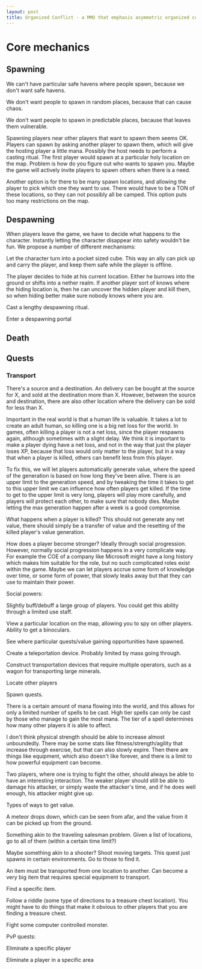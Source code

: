 ```yaml
---
layout: post
title: Organized Conflict - a MMO that emphasis asymmetric organized conflict
---
```


# Core mechanics

## Spawning

We can't have particular safe havens where people spawn, because we don't want safe havens.

We don't want people to spawn in random places, because that can cause chaos.

We don't want people to spawn in predictable places, because that leaves them vulnerable.

Spawning players near other players that want to spawn them seems OK. Players can spawn by asking another player to spawn them, which will give the hosting player a little mana. Possibly the host needs to perform a casting ritual. The first player would spawn at a particular holy location on the map. Problem is how do you figure out who wants to spawn you. Maybe the game will actively invite players to spawn others when there is a need.

Another option is for there to be many spawn locations, and allowing the player to pick which one they want to use. There would have to be a TON of these locations, so they can not possibly all be camped. This option puts too many restrictions on the map.

## Despawning
When players leave the game, we have to decide what happens to the character. Instantly letting the character disappear into safety wouldn't be fun. We propose a number of different mechanisms: 

Let the character turn into a pocket sized cube. This way an ally can pick up and carry the player, and keep them safe while the player is offline. 

The player decides to hide at his current location. Either he burrows into the ground or shifts into a nether realm. If another player sort of knows where the hiding location is, then he can uncover the hidden player and kill them, so when hiding better make sure nobody knows where you are. 

Cast a lengthy despawning ritual.

Enter a despawning portal

## Death

## Quests

### Transport

There's a source and a destination. An delivery can be bought at the source for X, and sold at the destination more than X. However, between the source and destination, there are also other location where the delivery can be sold for less than X.




Important in the real world is that a human life is valuable. It takes a lot to create an adult human, so killing one is a big net loss for the world. In games, often killing a player is not a net loss, since the player respawns again, although sometimes with a slight delay. We think it is important to make a player dying have a net loss, and not in the way that just the player loses XP, because that loss would only matter to the player, but in a way that when a player is killed, others can benefit less from this player. 

 

To fix this, we will let players automatically generate value, where the speed of the generation is based on how long they've been alive. There is an upper limit to the generation speed, and by tweaking the time it takes to get to this upper limit we can influence how often players get killed. If the time to get to the upper limit is very long, players will play more carefully, and players will protect each other, to make sure that nobody dies. Maybe letting the max generation happen after a week is a good compromise. 

 
 

What happens when a player is killed? This should not generate any net value, there should simply be a transfer of value and the resetting of the killed player's value generation. 

 

How does a player become stronger? Ideally through social progression. However, normally social progression happens in a very complicate way. For example the COE of a company like Microsoft might have a long history which makes him suitable for the role, but no such complicated roles exist within the game. Maybe we can let players accrue some form of knowledge over time, or some form of power, that slowly leaks away but that they can use to maintain their power. 

 

Social powers: 

Slightly buff/debuff a large group of players. You could get this ability through a limited use staff. 

View a particular location on the map, allowing you to spy on other players. Ability to get a binoculars. 

See where particular quests/value gaining opportunities have spawned. 

Create a teleportation device. Probably limited by mass going through. 

Construct transportation devices that require multiple operators, such as a wagon for transporting large minerals. 

Locate other players 

Spawn quests. 

 

There is a certain amount of mana flowing into the world, and this allows for only a limited number of spells to be cast. High tier spells can only be cast by those who manage to gain the most mana. The tier of a spell determines how many other players it is able to affect. 

 

I don't think physical strength should be able to increase almost unboundedly. There may be some stats like fitness/strength/agility that increase through exercise, but that can also slowly expire. Then there are things like equipment, which also doesn't like forever, and there is a limit to how powerful equipment can become. 

 

Two players, where one is trying to fight the other, should always be able to have an interesting interaction. The weaker player should still be able to damage his attacker, or simply waste the attacker's time, and if he does well enough, his attacker might give up. 

 

Types of ways to get value. 

A meteor drops down, which can be seen from afar, and the value from it can be picked up from the ground. 

Something akin to the traveling salesman problem. Given a list of locations, go to all of them (within a certain time limit?) 

Maybe something akin to a shooter? Shoot moving targets. This quest just spawns in certain environments. Go to those to find it. 

An item must be transported from one location to another. Can become a very big item that requires special equipment to transport. 

Find a specific item.  

Follow a riddle (some type of directions to a treasure chest location). You might have to do things that make it obvious to other players that you are finding a treasure chest. 

Fight some computer controlled monster. 

 

PvP quests: 

Eliminate a specific player 

Eliminate a player in a specific area 

